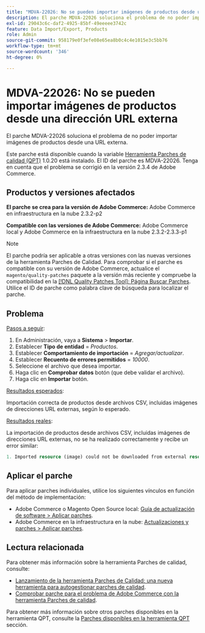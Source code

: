 ```yaml
---
title: "MDVA-22026: No se pueden importar imágenes de productos desde una dirección URL externa"
description: El parche MDVA-22026 soluciona el problema de no poder importar imágenes de productos desde una URL externa.
exl-id: 29043c6c-daf2-4925-85bf-49eeeee3742c
feature: Data Import/Export, Products
role: Admin
source-git-commit: 958179e0f3efe08e65ea8b0c4c4e1015e3c5bb76
workflow-type: tm+mt
source-wordcount: '346'
ht-degree: 0%

---
```


# MDVA-22026: No se pueden importar imágenes de productos desde una dirección URL externa

El parche MDVA-22026 soluciona el problema de no poder importar imágenes de productos desde una URL externa.

Este parche está disponible cuando la variable [Herramienta Parches de calidad (QPT)](/help/announcements/adobe-commerce-announcements/magento-quality-patches-released-new-tool-to-self-serve-quality-patches.md) 1.0.20 está instalado. El ID del parche es MDVA-22026. Tenga en cuenta que el problema se corrigió en la versión 2.3.4 de Adobe Commerce.

## Productos y versiones afectados

**El parche se crea para la versión de Adobe Commerce:** Adobe Commerce en infraestructura en la nube 2.3.2-p2

**Compatible con las versiones de Adobe Commerce:** Adobe Commerce local y Adobe Commerce en la infraestructura en la nube 2.3.2-2.3.3-p1

>[!NOTE]
>
>El parche podría ser aplicable a otras versiones con las nuevas versiones de la herramienta Parches de Calidad. Para comprobar si el parche es compatible con su versión de Adobe Commerce, actualice el `magento/quality-patches` paquete a la versión más reciente y compruebe la compatibilidad en la [[!DNL Quality Patches Tool]: Página Buscar Parches](https://devdocs.magento.com/quality-patches/tool.html#patch-grid). Utilice el ID de parche como palabra clave de búsqueda para localizar el parche.

## Problema

<u>Pasos a seguir</u>:

1. En Administración, vaya a **Sistema** > **Importar**.
1. Establecer **Tipo de entidad** = *Productos*.
1. Establecer **Comportamiento de importación** = *Agregar/actualizar*.
1. Establecer **Recuento de errores permitidos** = *10000*.
1. Seleccione el archivo que desea importar.
1. Haga clic en **Comprobar datos** botón (que debe validar el archivo).
1. Haga clic en **Importar** botón.

<u>Resultados esperados</u>:

Importación correcta de productos desde archivos CSV, incluidas imágenes de direcciones URL externas, según lo esperado.

<u>Resultados reales</u>:

La importación de productos desde archivos CSV, incluidas imágenes de direcciones URL externas, no se ha realizado correctamente y recibe un error similar:

```php
1. Imported resource (image) could not be downloaded from external resource due to timeout or access permissions in row(s): 4, 5, 8, 9, 16, 18, 20, 21, 22, 23, 26, 27, 28, 52, 53, 55, 58, 63, 70, 71, 77, 78, 83, 84, 91
```

## Aplicar el parche

Para aplicar parches individuales, utilice los siguientes vínculos en función del método de implementación:

* Adobe Commerce o Magento Open Source local: [Guía de actualización de software > Aplicar parches](https://devdocs.magento.com/guides/v2.4/comp-mgr/patching.html).
* Adobe Commerce en la infraestructura en la nube: [Actualizaciones y parches > Aplicar parches](https://devdocs.magento.com/cloud/project/project-patch.html).

## Lectura relacionada

Para obtener más información sobre la herramienta Parches de calidad, consulte:

* [Lanzamiento de la herramienta Parches de Calidad: una nueva herramienta para autogestionar parches de calidad](/help/announcements/adobe-commerce-announcements/magento-quality-patches-released-new-tool-to-self-serve-quality-patches.md).
* [Comprobar parche para el problema de Adobe Commerce con la herramienta Parches de calidad](/help/support-tools/patches-available-in-qpt-tool/check-patch-for-magento-issue-with-magento-quality-patches.md).

Para obtener más información sobre otros parches disponibles en la herramienta QPT, consulte la [Parches disponibles en la herramienta QPT](https://support.magento.com/hc/en-us/sections/360010506631-Patches-available-in-QPT-tool-) sección.
